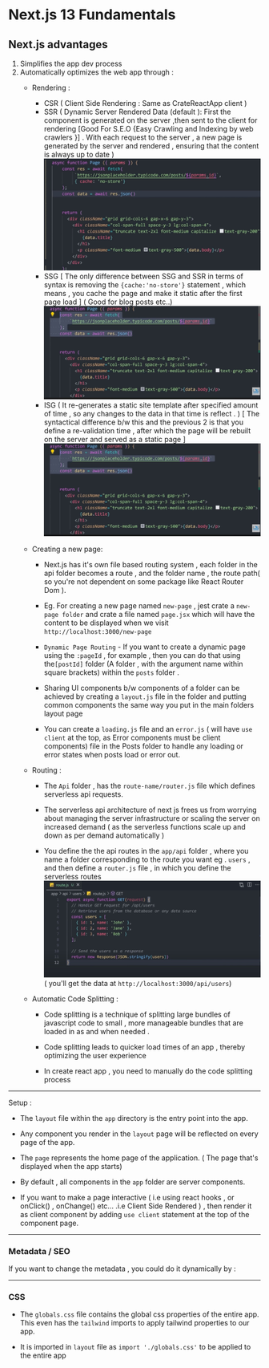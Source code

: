 # Next.js 13 Fundamentals


## Next.js advantages
 1. Simplifies the app dev process
 1. Automatically optimizes the web app through :    
    + Rendering  :   
        - CSR  ( Client Side Rendering : Same as CrateReactApp client )   
        - SSR  ( Dynamic Server Rendered Data (default ): First the component is generated on the server ,then sent to the client for rendering [Good For S.E.O {Easy Crawling and Indexing by web crawlers }] . With each request to the server , a new page is generated by the server and rendered , ensuring that the content is always up to date )  
        ![Server Side Rendered](./data/pics/ssr.jpg 'server side rendered')       
        -  SSG
        [ The only difference between SSG and SSR in terms of syntax is  removing the `{cache:'no-store'}` statement , which means , you cache the page and make it static after the first page load ]  ( Good for blog posts etc..)
         ![Server Site Generation](./data/pics/ssg.jpg 'static site generation')    
        -  ISG ( It re-generates a static site template after specified amount of time , so any changes to the data in that time is reflect . ) 
        [ The syntactical difference b/w this and the previous 2 is that you define a re-validation time , after which the page will be rebuilt on the server and served as a static page ]
        ![Incremental Static Generation](./data/pics/ssg.jpg 'incremental static generation') 
    
    + Creating a new page:

        - Next.js has it's own file based routing system , each folder in the api folder becomes a route , and the folder name , the route path( so you're not dependent on some package like  React Router Dom ).
        - Eg. For creating a new page named `new-page` , jest crate a `new-page folder` and crate a file named `page.jsx` which will have the content to be displayed when we visit `http://localhost:3000/new-page`
       
        - ` Dynamic Page Routing ` - If you want to create a dynamic page using the `:pageId` , for example , then you can do that using the`[postId]` folder (A folder , with the argument name within square brackets) within the `posts` folder .
        - Sharing UI components b/w components of a folder can be achieved by creating a `layout.js` file in the folder and putting common components the same way you put in the main folders layout page
        - You can create a `loading.js` file and an `error.js` ( will have `use client` at the top, as Error components must be client components) file in the Posts folder to handle any loading or error states when posts load or error out. 
          
    + Routing :   
         
        - The `Api` folder , has the `route-name/router.js` file which defines  serverless api requests.
        
        - The serverless api architecture of next js frees us from worrying about managing the server infrastructure or  scaling the server on increased demand ( as the serverless functions scale up and down as per demand automatically )
        - You define the the api routes in the `app/api` folder , where you name a folder corresponding to the route you want eg . `users` , and then define a `router.js` file , in which you define the serverless routes
        ![Serverless Get Request](./data/pics/get.jpg 'incremental static generation') 
        ( you'll get the data at `http://localhost:3000/api/users`)
    
    + Automatic Code Splitting :    
        - Code splitting is a technique of splitting large bundles of javascript code to small , more manageable bundles that are loaded in as and when needed .
       
        - Code splitting leads to quicker load times of an app , thereby optimizing the user experience 
        
        - In create react app , you need to manually do the code splitting process


----

Setup : 

+ The `layout` file within the `app` directory is the entry point into the app.

+ Any component you render in the `layout` page will be reflected on every page of the app.

+  The  `page` represents the home page of the application. ( The page that's displayed when the app starts)

+  By default , all components in the `app` folder are server components.

+ If you want to make a page interactive ( i.e using react hooks  , or onClick() , onChange() etc... .i.e Client Side Rendered ) , then render it as client component  by adding `use client` statement at the top of the component page.


---

### Metadata / SEO

If you want to change the metadata , you could do it dynamically by : 


---
 
### CSS 
 
- The `globals.css` file contains the global css properties of the entire app. This even has the `tailwind` imports to apply tailwind properties to our app.
 
- It is imported in `layout` file as `import './globals.css'` to be applied to the entire app
